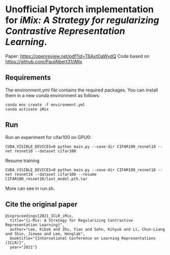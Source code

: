 # Unofficial Pytorch implementation for *iMix: A Strategy for regularizing Contrastive Representation Learning*.
Paper: https://openreview.net/pdf?id=T6AxtOaWydQ
Code based on https://github.com/PaulAlbert31/iMix

## Requirements
The environment.yml file contains the required packages. You can install them in a new conda environment as follows:
```
conda env create -f environment.yml
conda activate iMix
```

## Run
Run an experiment for cifar100 on GPU0:
```
CUDA_VISIBLE_DEVICES=0 python main.py --save-dir CIFAR100_resnet18 --net resnet18 --dataset cifar100
```
Resume training
```
CUDA_VISIBLE_DEVICES=0 python main.py --save-dir CIFAR100_resnet18 --net resnet18 --dataset cifar100 --resume CIFAR100_resnet18/last_model.pth.tar
```

More can see in run.sh.

## Cite the original paper
```
@inproceedings{2021_ICLR_iMix,
  title="{i-Mix: A Strategy for Regularizing Contrastive Representation Learning}",
  author="Lee, Kibok and Zhu, Yian and Sohn, Kihyuk and Li, Chun-Liang and Shin, Jinwoo and Lee, Honglak",
  booktitle="{International Conference on Learning Representations (ICLR)}",
  year="2021"}
```
